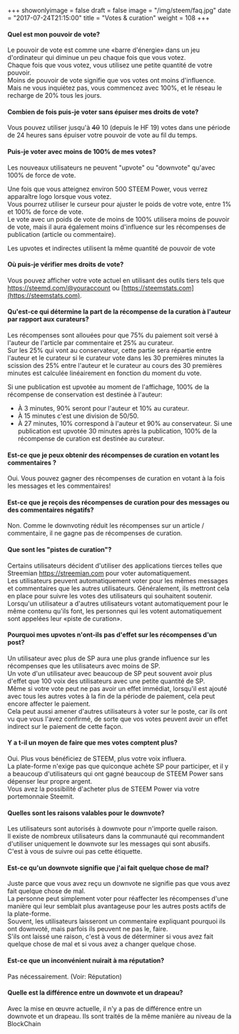 +++
showonlyimage = false
draft = false
image = "/img/steem/faq.jpg"
date = "2017-07-24T21:15:00"
title = "Votes & curation"
weight = 108
+++

<!--more-->

#### Quel est mon pouvoir de vote? 

Le pouvoir de vote est comme une «barre d'énergie» dans un jeu d'ordinateur qui diminue un peu chaque fois que vous votez.  
Chaque fois que vous votez, vous utilisez une petite quantité de votre pouvoir.  
Moins de pouvoir de vote signifie que vos votes ont moins d'influence.  
Mais ne vous inquiétez pas, vous commencez avec 100%, et le réseau le recharge de 20% tous les jours.

#### Combien de fois puis-je voter sans épuiser mes droits de vote? 

Vous pouvez utiliser jusqu'à ~~40~~ 10 (depuis le HF 19) votes dans une période de 24 heures sans épuiser votre pouvoir de vote au fil du temps. 

#### Puis-je voter avec moins de 100% de mes votes?

Les nouveaux utilisateurs ne peuvent "upvote" ou "downvote" qu'avec 100% de force de vote. 

Une fois que vous atteignez environ 500 STEEM Power, vous verrez apparaître logo lorsque vous votez.  
Vous pourrez utiliser le curseur pour ajuster le poids de votre vote, entre 1% et 100% de force de vote.  
Le vote avec un poids de vote de moins de 100% utilisera moins de pouvoir de vote, mais il aura également moins d'influence sur les récompenses de publication (article ou commentaire).

Les upvotes et indirectes utilisent la même quantité de pouvoir de vote

#### Où puis-je vérifier mes droits de vote?

Vous pouvez afficher votre vote actuel en utilisant des outils tiers tels que https://steemd.com/@youraccount ou [https://steemstats.com](https://steemstats.com).

#### Qu'est-ce qui détermine la part de la récompense de la curation à l'auteur par rapport aux curateurs? 

Les récompenses sont allouées pour que 75% du paiement soit versé à l'auteur de l'article par commentaire et 25% au curateur.  
Sur les 25% qui vont au conservateur, cette partie sera répartie entre l'auteur et le curateur si le curateur vote dans les 30 premières minutes la scission des 25% entre l'auteur et le curateur au cours des 30 premières minutes est calculée linéairement en fonction du moment du vote.

Si une publication est upvotée au moment de l'affichage, 100% de la récompense de conservation est destinée à l'auteur:
- À 3 minutes, 90% seront pour l'auteur et 10% au curateur.
- À 15 minutes c'est une division de 50/50.
- À 27 minutes, 10% correspond à l'auteur et 90% au conservateur.
Si une publication est upvotée 30 minutes après la publication, 100% de la récompense de curation est destinée au curateur.

#### Est-ce que je peux obtenir des récompenses de curation en votant les commentaires ?

Oui. Vous pouvez gagner des récompenses de curation en votant à la fois les messages et les commentaires!

#### Est-ce que je reçois des récompenses de curation pour des messages ou des commentaires négatifs?

Non. Comme le downvoting réduit les récompenses sur un article / commentaire, il ne gagne pas de récompenses de curation.

#### Que sont les "pistes de curation"?

Certains utilisateurs décident d'utiliser des applications tierces telles que Streemian https://streemian.com pour voter automatiquement.  
Les utilisateurs peuvent automatiquement voter pour les mêmes messages et commentaires que les autres utilisateurs.
Généralement, ils mettront cela en place pour suivre les votes des utilisateurs qui souhaitent soutenir.  
Lorsqu'un utilisateur a d'autres utilisateurs votant automatiquement pour le même contenu qu'ils font, les personnes qui les votent automatiquement sont appelées leur «piste de curation».

#### Pourquoi mes upvotes n'ont-ils pas d'effet sur les récompenses d'un post?

Un utilisateur avec plus de SP aura une plus grande influence sur les récompenses que les utilisateurs avec moins de SP.  
Un vote d'un utilisateur avec beaucoup de SP peut souvent avoir plus d'effet que 100 voix des utilisateurs avec une petite quantité de SP.  
Même si votre vote peut ne pas avoir un effet immédiat, lorsqu'il est ajouté avec tous les autres votes à la fin de la période de paiement, cela peut encore affecter le paiement.  
Cela peut aussi amener d'autres utilisateurs à voter sur le poste, car ils ont vu que vous l'avez confirmé, de sorte que vos votes peuvent avoir un effet indirect sur le paiement de cette façon.

#### Y a t-il un moyen de faire que mes votes comptent plus?

Oui. Plus vous bénéficiez de STEEM, plus votre voix influera.  
La plate-forme n'exige pas que quiconque achète SP pour participer, et il y a beaucoup d'utilisateurs qui ont gagné beaucoup de STEEM Power sans dépenser leur propre argent.  
Vous avez la possibilité d'acheter plus de STEEM Power via votre portemonnaie Steemit.

#### Quelles sont les raisons valables pour le downvote?

Les utilisateurs sont autorisés à downvote pour n'importe quelle raison.  
Il existe de nombreux utilisateurs dans la communauté qui recommandent d'utiliser uniquement le downvote sur les messages qui sont abusifs.  
C'est à vous de suivre oui pas cette étiquette.

#### Est-ce qu'un downvote signifie que j'ai fait quelque chose de mal?

Juste parce que vous avez reçu un downvote ne signifie pas que vous avez fait quelque chose de mal.  
La personne peut simplement voter pour réaffecter les récompenses d'une manière qui leur semblait plus avantageuse pour les autres posts actifs de la plate-forme.  
Souvent, les utilisateurs laisseront un commentaire expliquant pourquoi ils ont downvoté, mais parfois ils peuvent ne pas le, faire.  
S'ils ont laissé une raison, c'est à vous de déterminer si vous avez fait quelque chose de mal et si vous avez a changer quelque chose.

#### Est-ce que un inconvénient nuirait à ma réputation?

Pas nécessairement. (Voir: Réputation)

#### Quelle est la différence entre un downvote et un drapeau?

Avec la mise en œuvre actuelle, il n'y a pas de différence entre un downvote et un drapeau.
Ils sont traités de la même manière au niveau de la BlockChain